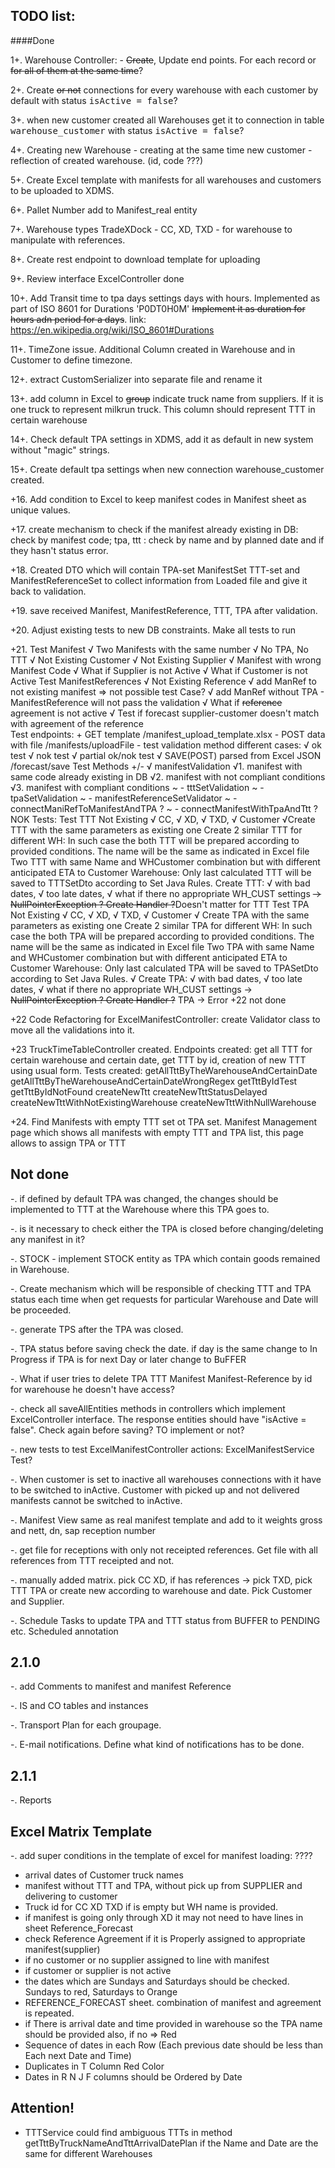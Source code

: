  TODO list:
- 

####Done
 
1+. Warehouse Controller:  - ~~Create~~, Update end points. 
  For each record or ~~for all of them at the same time~~?

2+. Create ~~or not~~ connections for every warehouse with each 
customer by default with status <tt>isActive = false</tt>?     

3+. when new customer created all Warehouses get it to connection in 
table <tt>warehouse_customer</tt> with status <tt>isActive = false</tt>?

4+. Creating new Warehouse - creating at the same 
time new customer - reflection of created warehouse. (id, code ???)

5+. Create Excel template with manifests for all
 warehouses and customers to be uploaded to XDMS.

6+. Pallet Number add 
to Manifest_real entity

7+. Warehouse types TradeXDock - CC, XD, 
TXD - for warehouse to manipulate with references.

8+. Create rest endpoint 
to download template for uploading

9+. Review interface ExcelController<T>
done

10+. Add Transit time to tpa days settings days with hours. Implemented as part of ISO 8601 for Durations 'P0DT0H0M' 
 ~~Implement it as duration for hours adn period for a days~~. 
 link: https://en.wikipedia.org/wiki/ISO_8601#Durations

11+. TimeZone issue. Additional Column created in Warehouse and in Customer to define timezone. 

12+. extract CustomSerializer into separate file and rename it

13+. add column in Excel to ~~group~~ indicate truck name from suppliers. If it is one truck to represent milkrun truck. 
This column should represent TTT in certain warehouse

14+. Check default TPA settings in XDMS, add it as default in new system without "magic" strings. 

15+. Create default tpa settings when new connection warehouse_customer created.

+16. Add condition to Excel to keep manifest codes in Manifest sheet as unique values.

+17. create mechanism to check if the manifest already existing in DB: check by manifest code;
tpa, ttt : check by name and by planned date and if they hasn't status error.
 
+18. Created DTO which will contain TPA-set ManifestSet TTT-set and ManifestReferenceSet to collect information from 
Loaded file and give it back to validation.

+19. save received Manifest, ManifestReference, TTT, TPA after validation.

+20. Adjust existing tests to new DB constraints. Make all tests to run

+21.      Test Manifest
                 √ Two Manifests with the same number
                 √ No TPA, No TTT
                 √ Not Existing Customer
                 √ Not Existing Supplier
                 √ Manifest with wrong Manifest Code
                 √ What if Supplier is not Active
                 √ What if Customer is not Active
              Test ManifestReferences
                 √ Not Existing Reference
                 √ add ManRef to not existing manifest => not possible test Case? 
                 √ add ManRef without TPA - ManifestReference will not pass the validation
                 √ What if ~~reference~~ agreement is not active
                 √ Test if forecast supplier-customer doesn't match with agreement of the reference   
             Test endpoints: 
             + GET template /manifest_upload_template.xlsx
             - POST data with file /manifests/uploadFile
                 - test validation method different cases:
                     √ ok test
                     √ nok test
                     √ partial ok/nok test
             √ SAVE(POST) parsed from Excel JSON /forecast/save 
             Test Methods +/-
                 √ manifestValidation
                     √1. manifest with same code already existing in DB
                     √2. manifest with not compliant conditions
                     √3. manifest with compliant conditions
                 ~ - tttSetValidation <private>
                 ~ - tpaSetValidation <private>
                 ~ - manifestReferenceSetValidator <private>
                 ~ - connectManiRefToManifestAndTPA ? <private>
                 ~ - connectManifestWithTpaAndTtt ? <private>
            NOK Tests:
                Test TTT
                    Not Existing 
                        √ CC, 
                        √ XD, 
                        √ TXD, 
                        √ Customer
                        √Create TTT with the same parameters as existing one
                            Create 2 similar TTT for different WH:
                                In such case the both TTT will be prepared according to provided conditions. The name will be the same as 
                                indicated in Excel file
                            Two TTT with same Name and WHCustomer combination but with different anticipated ETA to Customer Warehouse:
                                Only last calculated TTT will be saved to TTTSetDto according to Set Java Rules.
                        Create TTT:
                            √ with bad dates, 
                            √ too late dates, 
                            √ what if there no appropriate WH_CUST settings ~~-> NullPointerException ? Create Handler ?~~Doesn't matter for TTT
                Test TPA
                    Not Existing 
                        √ CC, 
                        √ XD, 
                        √ TXD, 
                        √ Customer
                        √ Create TPA with the same parameters as existing one
                            Create 2 similar TPA for different WH:
                                In such case the both TPA will be prepared according to provided conditions. The name will be the same as 
                                indicated in Excel file
                            Two TPA with same Name and WHCustomer combination but with different anticipated ETA to Customer Warehouse:
                                Only last calculated TPA will be saved to TPASetDto according to Set Java Rules. 
                        √ Create TPA: 
                                    √ with bad dates, 
                                    √ too late dates, 
                                    √ what if there no appropriate WH_CUST settings -> ~~NullPointerException ? Create Handler ?~~ TPA -> Error
+22
not done

+22 Code Refactoring for ExcelManifestController: create Validator class to move all the validations into it.

+23 TruckTimeTableController created. Endpoints created: get all TTT for certain warehouse and certain date,
 get TTT by id, creation of new TTT using usual form. 
 Tests created: 
 getAllTttByTheWarehouseAndCertainDate
 getAllTttByTheWarehouseAndCertainDateWrongRegex
 getTttByIdTest
 getTttByIdNotFound
 createNewTtt
 createNewTttStatusDelayed
 createNewTttWithNotExistingWarehouse
 createNewTttWithNullWarehouse

+24. Find Manifests with empty TTT set ot TPA set. Manifest Management page which shows all manifests with empty TTT and
 TPA list, this page allows to assign TPA or TTT

Not done
-

-. if defined by default TPA was changed, the changes should be implemented to TTT at the Warehouse where this TPA goes to.
 
-. is it necessary to check either the TPA is closed before changing/deleting any manifest in it?

-. STOCK - implement STOCK entity as TPA which contain goods remained in Warehouse.

-. Create mechanism which will be responsible of checking TTT and TPA status each time when get requests for particular
Warehouse and Date will be proceeded. 

-. generate TPS after the TPA was closed.

-. TPA status before saving check the date. if day is the same change to In Progress 
if TPA is for next Day or later change to BuFFER

-. What if user tries to delete TPA TTT Manifest Manifest-Reference by id for warehouse he doesn't have access? 

-. check all saveAllEntities methods in controllers which implement ExcelController interface. The response entities 
should have "isActive = false". Check again before saving? TO implement or not?

-. new tests to test ExcelManifestController actions:
    ExcelManifestService Test?
    

   
-. When customer is set to inactive all warehouses connections with it have to be switched to inActive.
    Customer with picked up and not delivered manifests cannot be switched to inActive. 

-. Manifest View same as real manifest template and add to it weights gross and nett, dn, sap reception number

-. get file for receptions with only not receipted references. Get file with all references from TTT receipted and not.

-. manually added matrix. pick CC XD, if has references -> pick TXD, pick TTT TPA or create new according to warehouse 
and date. Pick Customer and Supplier.

-. Schedule Tasks to update TPA and TTT status from BUFFER to PENDING etc. Scheduled annotation 


2.1.0
-

-. add Comments to manifest and manifest Reference 

-. IS and CO tables and instances

-. Transport Plan for each groupage.   

-. E-mail notifications. Define what kind of notifications has to be done.

2.1.1
-
-. Reports

Excel Matrix Template
-

-. add super conditions in the template of excel for manifest loading: ???? 
   - arrival dates of Customer truck names
   - manifest without TTT and TPA, without pick up from SUPPLIER and delivering to customer
   - Truck id for CC XD TXD if is empty but WH name is provided. 
   - if manifest is going only through XD it may not need to have lines in sheet Reference_Forecast 
   - check Reference Agreement if it is Properly assigned to appropriate manifest(supplier)
   - if no customer or no supplier assigned to line with manifest  
   - if customer or supplier is not active
   - the dates which are Sundays and Saturdays should be checked. Sundays to red, Saturdays to Orange
   - REFERENCE_FORECAST sheet. combination of manifest and agreement is repeated. 
   - if There is arrival date and time provided in warehouse so the TPA name should be provided also, if no => Red
   - Sequence of dates in each Row (Each previous date should be less than Each next Date and Time)
   - Duplicates in T Column Red Color
   - Dates in R N J F columns should be Ordered by Date
   
Attention!
-

- TTTService could find ambiguous TTTs in method getTttByTruckNameAndTttArrivalDatePlan if the Name and Date 
are the same for different Warehouses